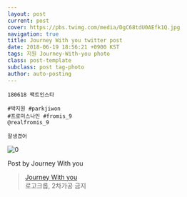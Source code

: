 ```yaml
---
layout: post
current: post
cover: https://pbs.twimg.com/media/DgC68tdU0AEfk1Q.jpg
navigation: true
title: Journey With you twitter post
date: 2018-06-19 18:56:21 +0900 KST
tags: 지원 Journey-With-you photo
class: post-template
subclass: post tag-photo
author: auto-posting
---
```


```  
180618 팩트인스타  
  
#박지원 #parkjiwon  
#프로미스나인 #fromis_9  
@realfromis_9  
  
잘생겼어   

```

![0](https://pbs.twimg.com/media/DgC68tdU0AEfk1Q.jpg)

Post by Journey With you
> [Journey With you](https://twitter.com/19980320_j_w_)  
> 로고크롭, 2차가공 금지
